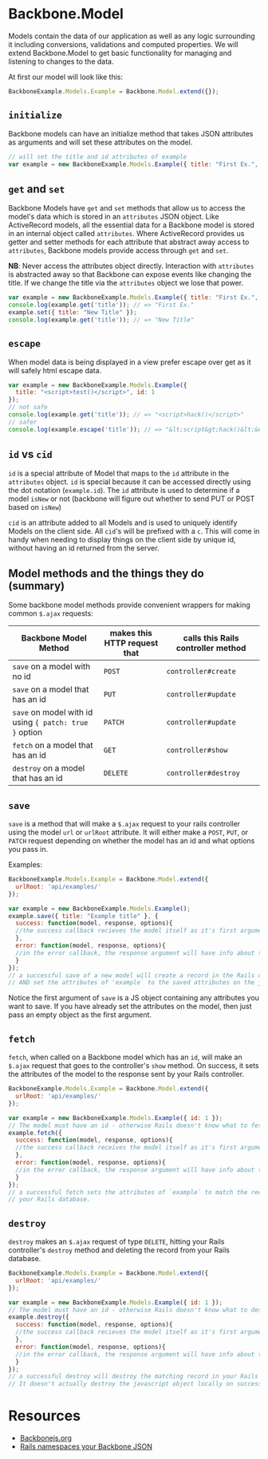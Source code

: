# Backbone.Model

Models contain the data of our application as well as any logic surrounding it 
including conversions, validations and computed properties. We will extend 
Backbone.Model to get basic functionality for managing and listening to 
changes to the data. 

At first our model will look like this: 

```js
BackboneExample.Models.Example = Backbone.Model.extend({});
```

## `initialize`
Backbone models can have an initialize method that takes JSON attributes as 
arguments and will set these attributes on the model.

```js
// will set the title and id attributes of example
var example = new BackboneExample.Models.Example({ title: "First Ex.", id: 1 });
```

## `get` and `set`
Backbone Models have `get` and `set` methods that allow us to access the model's 
data which is stored in an `attributes` JSON object. Like ActiveRecord models,
all the essential data for a Backbone model is stored in an internal object
called `attributes`. Where ActiveRecord provides us getter and setter methods
for each attribute that abstract away access to `attributes`, Backbone models
provide access through `get` and `set`.

**NB**: Never access the attributes object directly. Interaction with 
`attributes` is abstracted away so that Backbone can expose events like changing 
the title. If we change the title via the `attributes` object we lose that power.

```js
var example = new BackboneExample.Models.Example({ title: "First Ex.", id: 1 });
console.log(example.get('title')); // => "First Ex."
example.set({ title: "New Title" });
console.log(example.get('title')); // => "New Title"
```

## `escape`
When model data is being displayed in a view prefer escape over get as it will 
safely html escape data.

```js
var example = new BackboneExample.Models.Example({
  title: "<script>test()</script>", id: 1
});
// not safe
console.log(example.get('title')); // => "<script>hack()</script>"
// safer
console.log(example.escape('title')); // => "&lt;script&gt;hack()&lt;&#x2F;script&gt;"
```

## `id` vs `cid`
`id` is a special attribute of Model that maps to the `id` attribute in the 
`attributes` object. `id` is special because it can be accessed directly using 
the dot notation (`example.id`). The `id` attribute is used to determine if a 
model `isNew` or not (backbone will figure out whether to send PUT or POST based 
on `isNew`)

`cid` is an attribute added to all Models and is used to uniquely identify Models 
on the client side. All `cid`'s will be prefixed with a `c`. This will come in 
handy when needing to display things on the client side by unique id, without 
having an id returned from the server.

## Model methods and the things they do (summary)

Some backbone model methods provide convenient wrappers for 
making common `$.ajax` requests:

| Backbone Model Method  | makes this HTTP request that | calls this Rails controller method |
| ---------------------- | ---------------------------- | ---------------------------------- |
| `save` on a model with no id  | `POST`                | `controller#create`                |
| `save` on a model that has an id  | `PUT`             | `controller#update`                |
| `save` on model with id using `{ patch: true }` option | `PATCH` | `controller#update`     |
| `fetch` on a model that has an id | `GET`             | `controller#show`                  |
| `destroy` on a model that has an id | `DELETE`        | `controller#destroy`               |

## `save`

`save` is a method that will make a `$.ajax` request to your rails controller
using the model `url` or `urlRoot` attribute.  It will either make a `POST`,
`PUT`, or `PATCH` request depending on whether the model has an id and what
options you pass in.

Examples:

```javascript
BackboneExample.Models.Example = Backbone.Model.extend({
  urlRoot: 'api/examples/'
});

var example = new BackboneExample.Models.Example();
example.save({ title: "Example title" }, {
  success: function(model, response, options){
  //the success callback recieves the model itself as it's first argument
  },
  error: function(model, response, options){
  //in the error callback, the response argument will have info about the error
  }
});
// a successful save of a new model will create a record in the Rails database
// AND set the attributes of 'example` to the saved attributes on the javascript side.
```

Notice the first argument of `save` is a JS object containing any attributes
you want to save.  If you have already set the attributes on the model, then
just pass an empty object as the first argument.

## `fetch`

`fetch`, when called on a Backbone model which has an `id`, will make an
`$.ajax` request that goes to the controller's `show` method.  On success, it
sets the attributes of the model to the response sent by your Rails controller.

```javascript
BackboneExample.Models.Example = Backbone.Model.extend({
  urlRoot: 'api/examples/'
});

var example = new BackboneExample.Models.Example({ id: 1 });
// The model must have an id - otherwise Rails doesn't know what to fetch
example.fetch({
  success: function(model, response, options){
  //the success callback receives the model itself as it's first argument
  },
  error: function(model, response, options){
  //in the error callback, the response argument will have info about the error
  }
});
// a successful fetch sets the attributes of `example` to match the record in 
// your Rails database.
```

## `destroy`

`destroy` makes an `$.ajax` request of type `DELETE`, hitting your Rails controller's `destroy`
method and deleting the record from your Rails database.

```javascript
BackboneExample.Models.Example = Backbone.Model.extend({
  urlRoot: 'api/examples/'
});

var example = new BackboneExample.Models.Example({ id: 1 });
// The model must have an id - otherwise Rails doesn't know what to destroy
example.destroy({
  success: function(model, response, options){
  //the success callback recieves the model itself as it's first argument
  },
  error: function(model, response, options){
  //in the error callback, the response argument will have info about the error
  }
});
// a successful destroy will destroy the matching record in your Rails database.
// It doesn't actually destroy the javascript object locally on success.
```


# Resources

+  [Backbonejs.org](http://backbonejs.org/#Model)
+  [Rails namespaces your Backbone JSON](http://stackoverflow.com/questions/9133652/rails-3-params-unwanted-wrapping)
